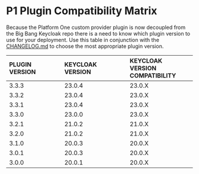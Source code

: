 # P1 Plugin Compatibility Matrix
Because the Platform One custom provider plugin is now decoupled from the Big Bang Keycloak repo there is a need to know which plugin version to use for your deployment. Use this table in conjunction with the [CHANGELOG.md](CHANGE.LOG) to choose the most appropriate plugin version.

| **PLUGIN VERSION** | **KEYCLOAK VERSION** | **KEYCLOAK VERSION**<br>**COMPATIBILITY**
|:-------------------|:---------------------|:---------------
| 3.3.3              | 23.0.4               | 23.0.X
| 3.3.2              | 23.0.4               | 23.0.X
| 3.3.1              | 23.0.4               | 23.0.X
| 3.3.0              | 23.0.0               | 23.0.X
| 3.2.1              | 21.0.2               | 21.0.X
| 3.2.0              | 21.0.2               | 21.0.X
| 3.1.0              | 20.0.3               | 20.0.X
| 3.0.1              | 20.0.3               | 20.0.X
| 3.0.0              | 20.0.1               | 20.0.X
